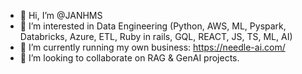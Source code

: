 - 👋 Hi, I’m @JANHMS
- 👀 I’m interested in Data Engineering (Python, AWS, ML, Pyspark, Databricks, Azure, ETL, Ruby in rails, GQL, REACT, JS, TS, ML, AI)
- 🌱 I’m currently running my own business: https://needle-ai.com/
- 💞️ I’m looking to collaborate on RAG & GenAI projects. 


<!---
JANHMS/JANHMS is a ✨ special ✨ repository because its `README.md` (this file) appears on your GitHub profile.
You can click the Preview link to take a look at your changes.
--->
